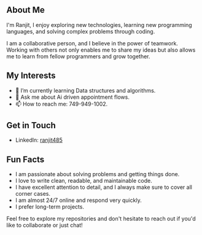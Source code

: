 

## About Me
I'm Ranjit, I enjoy exploring new technologies, learning new programming languages, and solving complex problems through coding.

I am a collaborative person, and I believe in the power of teamwork. Working with others not only enables me to share my ideas but also allows me to learn from fellow programmers and grow together.

## My Interests
- 🌱 I’m currently learning Data structures and algorithms.
- 💬 Ask me about Ai driven appointment flows.
- 📫 How to reach me: 749-949-1002.

## Get in Touch
- LinkedIn: [ranjit485](https://in.linkedin.com/in/ranjit485)


## Fun Facts
-   I am passionate about solving problems and getting things done.
-  I love to write clean, readable, and maintainable code.
- I have excellent attention to detail, and I always make sure to cover all corner cases.
- I am almost 24/7 online and respond very quickly.
-  I prefer long-term projects.

Feel free to explore my repositories and don't hesitate to reach out if you'd like to collaborate or just chat!
